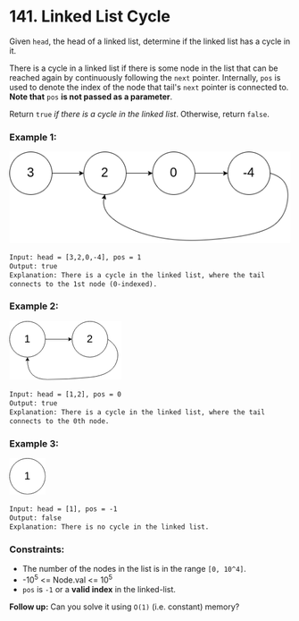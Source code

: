 # 141. Linked List Cycle

Given `head`, the head of a linked list, determine if the linked list has a cycle in it.

There is a cycle in a linked list if there is some node in the list that can be reached again by continuously following the `next` pointer. Internally, `pos` is used to denote the index of the node that tail's `next` pointer is connected to. **Note that** `pos` **is not passed as a parameter**.

Return `true` *if there is a cycle in the linked list*. Otherwise, return `false`.

### Example 1:

![image](circularlinkedlist.png)

```text
Input: head = [3,2,0,-4], pos = 1
Output: true
Explanation: There is a cycle in the linked list, where the tail connects to the 1st node (0-indexed).
```

### Example 2:

![image](circularlinkedlist_test2.png)

```text
Input: head = [1,2], pos = 0
Output: true
Explanation: There is a cycle in the linked list, where the tail connects to the 0th node.
```

### Example 3:

![image](circularlinkedlist_test3.png)

```text
Input: head = [1], pos = -1
Output: false
Explanation: There is no cycle in the linked list.
```

### Constraints:

- The number of the nodes in the list is in the range `[0, 10^4]`.
- -10<sup>5</sup> <= Node.val <= 10<sup>5</sup>
- `pos` is `-1` or a **valid index** in the linked-list.

**Follow up:** Can you solve it using `O(1)` (i.e. constant) memory?
